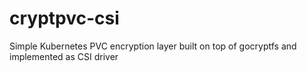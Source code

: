 # cryptpvc-csi
Simple Kubernetes PVC encryption layer built on top of gocryptfs and implemented as CSI driver
